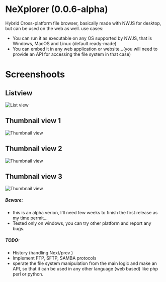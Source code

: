 # NeXplorer (0.0.6-alpha)

Hybrid Cross-platform file browser, basically  made with NWJS for desktop, but can be used on the web as well.
use cases:

- You can run it as executable on any OS supported by NWJS, that is Windows, MacOS and Linux (default ready-made)
- You can embed it in any web application or website...(you will need to provide an API for accessing the file system in that case)


# Screenshoots


## Listview
![List view](https://github.com/Xsmael/NeXplorer.JS/raw/master/screenshots/1.png)


## Thumbnail view 1

![Thumbnail view](https://github.com/Xsmael/NeXplorer.JS/raw/master/screenshots/2.png?raw=true "Thumbnails")


## Thumbnail view 2

![Thumbnail view](https://github.com/Xsmael/NeXplorer.JS/raw/master/screenshots/3.png?raw=true "Thumbnails")


## Thumbnail view 3

![Thumbnail view](https://github.com/Xsmael/NeXplorer.JS/raw/master/screenshots/4.png?raw=true "Thumbnails")


##### Beware:
- this is an alpha verion, I'll need few weeks to finish the first release as my time permit...
- Tested only on windows, you can try other platform and report any bugs.

##### TODO:

- History (handling Next/prev )
- Implement FTP, SFTP, SAMBA protocols
- sperate the file system manipulation from the main logic and make an API, so that it can be used in any other language (web based) like php perl or python. 


